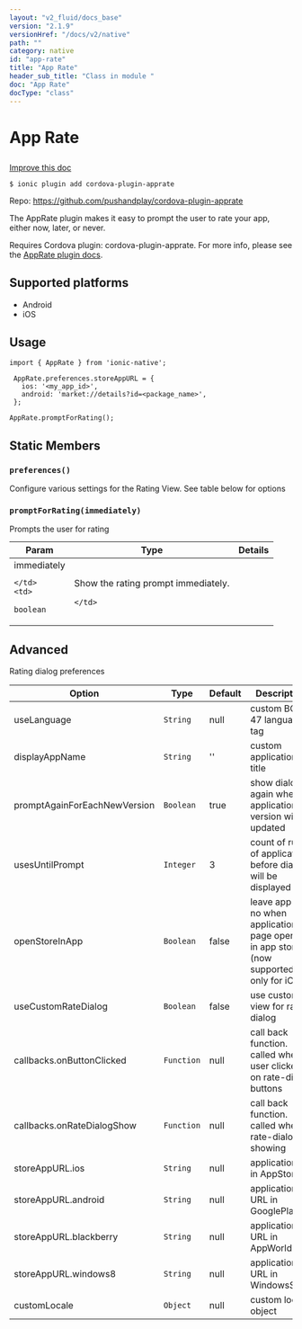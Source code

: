 ```yaml
---
layout: "v2_fluid/docs_base"
version: "2.1.9"
versionHref: "/docs/v2/native"
path: ""
category: native
id: "app-rate"
title: "App Rate"
header_sub_title: "Class in module "
doc: "App Rate"
docType: "class"
---
```








<h1 class="api-title">
  
  App Rate
  

  

  

</h1>

<a class="improve-v2-docs" href="http://github.com/driftyco/ionic-native/edit/master/src/plugins/apprate.ts#L3">
  Improve this doc
</a>



<!-- decorators -->


<pre><code>$ ionic plugin add cordova-plugin-apprate</code></pre>
<p>Repo:
  <a href="https://github.com/pushandplay/cordova-plugin-apprate">
    https://github.com/pushandplay/cordova-plugin-apprate
  </a>
</p>

<!-- description -->

<p>The AppRate plugin makes it easy to prompt the user to rate your app, either now, later, or never.</p>
<p>Requires Cordova plugin: cordova-plugin-apprate. For more info, please see the <a href="https://github.com/pushandplay/cordova-plugin-apprate">AppRate plugin docs</a>.</p>


<!-- @platforms tag -->
<h2>Supported platforms</h2>

<ul>
  <li>Android</li><li>iOS</li>
</ul>

<!-- @platforms tag end -->


<!-- @usage tag -->

<h2>Usage</h2>

<pre><code class="lang-typescript">import { AppRate } from &#39;ionic-native&#39;;

 AppRate.preferences.storeAppURL = {
   ios: &#39;&lt;my_app_id&gt;&#39;,
   android: &#39;market://details?id=&lt;package_name&gt;&#39;,
 };

AppRate.promptForRating();
</code></pre>




<!-- @property tags -->


<h2>Static Members</h2>

<div id="preferences"></div>
<h3><code>preferences()</code>
  
</h3>


Configure various settings for the Rating View.
See table below for options










<div id="promptForRating"></div>
<h3><code>promptForRating(immediately)</code>
  
</h3>


Prompts the user for rating


<table class="table param-table" style="margin:0;">
  <thead>
  <tr>
    <th>Param</th>
    <th>Type</th>
    <th>Details</th>
  </tr>
  </thead>
  <tbody>
  
  <tr>
    <td>
      immediately
      
      
    </td>
    <td>
      
<code>boolean</code>
    </td>
    <td>
      <p>Show the rating prompt immediately.</p>

      
    </td>
  </tr>
  
  </tbody>
</table>








<!-- methods on the class -->

<h2><a class="anchor" name="advanced" href="#advanced"></a>Advanced</h2>
<p>Rating dialog preferences</p>
<table>
<thead>
<tr>
<th>Option</th>
<th>Type</th>
<th>Default</th>
<th>Description</th>
</tr>
</thead>
<tbody>
<tr>
<td>useLanguage</td>
<td><code>String</code></td>
<td>null</td>
<td>custom BCP 47 language tag</td>
</tr>
<tr>
<td>displayAppName</td>
<td><code>String</code></td>
<td>&#39;&#39;</td>
<td>custom application title</td>
</tr>
<tr>
<td>promptAgainForEachNewVersion</td>
<td><code>Boolean</code></td>
<td>true</td>
<td>show dialog again when application version will be updated</td>
</tr>
<tr>
<td>usesUntilPrompt</td>
<td><code>Integer</code></td>
<td>3</td>
<td>count of runs of application before dialog will be displayed</td>
</tr>
<tr>
<td>openStoreInApp</td>
<td><code>Boolean</code></td>
<td>false</td>
<td>leave app or no when application page opened in app store (now supported only for iOS)</td>
</tr>
<tr>
<td>useCustomRateDialog</td>
<td><code>Boolean</code></td>
<td>false</td>
<td>use custom view for rate dialog</td>
</tr>
<tr>
<td>callbacks.onButtonClicked</td>
<td><code>Function</code></td>
<td>null</td>
<td>call back function. called when user clicked on rate-dialog buttons</td>
</tr>
<tr>
<td>callbacks.onRateDialogShow</td>
<td><code>Function</code></td>
<td>null</td>
<td>call back function. called when rate-dialog showing</td>
</tr>
<tr>
<td>storeAppURL.ios</td>
<td><code>String</code></td>
<td>null</td>
<td>application id in AppStore</td>
</tr>
<tr>
<td>storeAppURL.android</td>
<td><code>String</code></td>
<td>null</td>
<td>application URL in GooglePlay</td>
</tr>
<tr>
<td>storeAppURL.blackberry</td>
<td><code>String</code></td>
<td>null</td>
<td>application URL in AppWorld</td>
</tr>
<tr>
<td>storeAppURL.windows8</td>
<td><code>String</code></td>
<td>null</td>
<td>application URL in WindowsStore</td>
</tr>
<tr>
<td>customLocale</td>
<td><code>Object</code></td>
<td>null</td>
<td>custom locale object</td>
</tr>
</tbody>
</table>


<!-- other classes -->

<!-- end other classes -->

<!-- interfaces -->

<!-- end interfaces -->

<!-- related link --><!-- end content block -->


<!-- end body block -->

